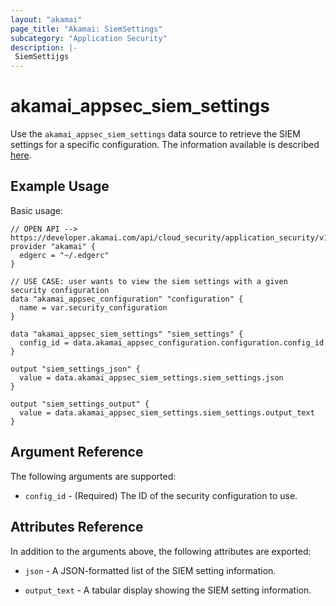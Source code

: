 ```yaml
---
layout: "akamai"
page_title: "Akamai: SiemSettings"
subcategory: "Application Security"
description: |-
 SiemSettijgs
---
```


# akamai_appsec_siem_settings

Use the `akamai_appsec_siem_settings` data source to retrieve the SIEM settings for a specific configuration. The information available is described [here](https://developer.akamai.com/api/cloud_security/application_security/v1.html#getsiemsettings).

## Example Usage

Basic usage:

```hcl
// OPEN API --> https://developer.akamai.com/api/cloud_security/application_security/v1.html#getsiemsettings
provider "akamai" {
  edgerc = "~/.edgerc"
}

// USE CASE: user wants to view the siem settings with a given security configuration
data "akamai_appsec_configuration" "configuration" {
  name = var.security_configuration
}

data "akamai_appsec_siem_settings" "siem_settings" {
  config_id = data.akamai_appsec_configuration.configuration.config_id
}

output "siem_settings_json" {
  value = data.akamai_appsec_siem_settings.siem_settings.json
}

output "siem_settings_output" {
  value = data.akamai_appsec_siem_settings.siem_settings.output_text
}
```

## Argument Reference

The following arguments are supported:

* `config_id` - (Required) The ID of the security configuration to use.

## Attributes Reference

In addition to the arguments above, the following attributes are exported:

* `json` - A JSON-formatted list of the SIEM setting information.

* `output_text` - A tabular display showing the SIEM setting information.


